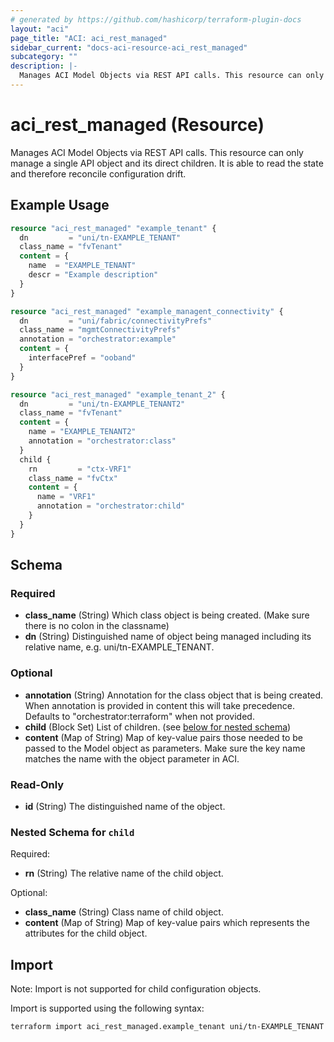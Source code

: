 ```yaml
---
# generated by https://github.com/hashicorp/terraform-plugin-docs
layout: "aci"
page_title: "ACI: aci_rest_managed"
sidebar_current: "docs-aci-resource-aci_rest_managed"
subcategory: ""
description: |-
  Manages ACI Model Objects via REST API calls. This resource can only manage a single API object and its direct children. It is able to read the state and therefore reconcile configuration drift.
---
```


# aci_rest_managed (Resource)

Manages ACI Model Objects via REST API calls. This resource can only manage a single API object and its direct children. It is able to read the state and therefore reconcile configuration drift.

## Example Usage

```terraform
resource "aci_rest_managed" "example_tenant" {
  dn         = "uni/tn-EXAMPLE_TENANT"
  class_name = "fvTenant"
  content = {
    name  = "EXAMPLE_TENANT"
    descr = "Example description"
  }
}

resource "aci_rest_managed" "example_managent_connectivity" {
  dn         = "uni/fabric/connectivityPrefs"
  class_name = "mgmtConnectivityPrefs"
  annotation = "orchestrator:example"
  content = {
    interfacePref = "ooband"
  }
}

resource "aci_rest_managed" "example_tenant_2" {
  dn         = "uni/tn-EXAMPLE_TENANT2"
  class_name = "fvTenant"
  content = {
    name = "EXAMPLE_TENANT2"
    annotation = "orchestrator:class"
  }
  child {
    rn         = "ctx-VRF1"
    class_name = "fvCtx"
    content = {
      name = "VRF1"
      annotation = "orchestrator:child"
    }
  }
}
```

<!-- schema generated by tfplugindocs -->
## Schema

### Required

- **class_name** (String) Which class object is being created. (Make sure there is no colon in the classname)
- **dn** (String) Distinguished name of object being managed including its relative name, e.g. uni/tn-EXAMPLE_TENANT.

### Optional

- **annotation** (String) Annotation for the class object that is being created. When annotation is provided in content this will take precedence. Defaults to "orchestrator:terraform" when not provided.
- **child** (Block Set) List of children. (see [below for nested schema](#nestedblock--child))
- **content** (Map of String) Map of key-value pairs those needed to be passed to the Model object as parameters. Make sure the key name matches the name with the object parameter in ACI.

### Read-Only

- **id** (String) The distinguished name of the object.

<a id="nestedblock--child"></a>
### Nested Schema for `child`

Required:

- **rn** (String) The relative name of the child object.

Optional:

- **class_name** (String) Class name of child object.
- **content** (Map of String) Map of key-value pairs which represents the attributes for the child object.

## Import

Note: Import is not supported for child configuration objects.

Import is supported using the following syntax:

```shell
terraform import aci_rest_managed.example_tenant uni/tn-EXAMPLE_TENANT
```
